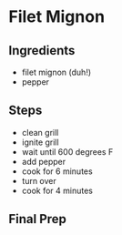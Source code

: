 # Filet Mignon

## Ingredients
* filet mignon (duh!)
* pepper

## Steps
* clean grill
* ignite grill
* wait until 600 degrees F
* add pepper
* cook for 6 minutes
* turn over
* cook for 4 minutes

## Final Prep

